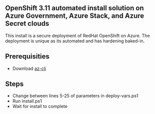 ## OpenShift 3.11 automated install solution on Azure Government, Azure Stack, and Azure Secret clouds

This install is a secure deployment of RedHat OpenShift on Azure. The deployment is unique as its automated and has hardening baked-in.

## Prerequisities
* Download [az-cli]()

## Steps
* Change between lines 5-25 of parameters in deploy-vars.ps1
* Run install.ps1
* Wait for install to complete
